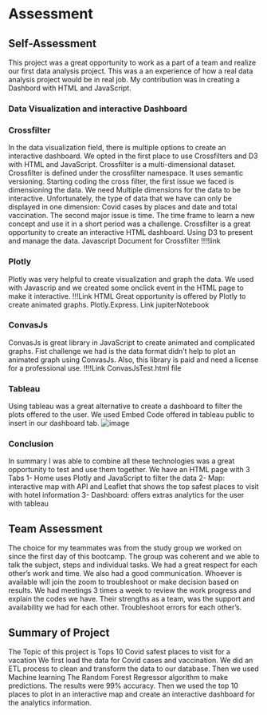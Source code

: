 # Assessment


## Self-Assessment

This project was a great opportunity to work as a part of a team and realize our first data analysis project. This was a an experience of how a real data analysis project would be in real job. My contribution was in creating a Dashbord with HTML and JavaScript.  

### Data Visualization and interactive Dashboard

### Crossfilter 
In the data visualization field, there is multiple options to create an interactive dashboard. We opted in the first place to use Crossfilters and D3 with HTML and JavaScript. 
Crossfilter is a multi-dimensional dataset. Crossfilter is defined under the crossfilter namespace. It uses semantic versioning. 
Starting coding the cross filter, the first issue we faced is dimensioning the data. We need Multiple dimensions for the data to be interactive. Unfortunately, the type of data that we have can only be displayed in one dimension: Covid cases by places and date and total vaccination. 
The second major issue is time. The time frame to learn a new concept and use it in a short period was a challenge. 
Crossfilter is a great opportunity to create an interactive HTML dashboard. Using D3 to present and manage the data. 
Javascript Document for Crossfilter !!!!link 


### Plotly 

Plotly was very helpful to create visualization and graph the data. We used with Javascrip and we created some onclick event in the HTML page to make it interactive.  !!!Link HTML 
Great opportunity is offered by Plotly to create animated graphs. Plotly.Express. Link jupiterNotebook 

### ConvasJs

ConvasJs is great library in JavaScript to create animated and complicated graphs. Fist challenge we had is the data format didn’t help to plot an animated graph using ConvasJs. Also, this library is paid and need a license for a professional use.  !!!!Link ConvasJsTest.html file 

### Tableau 

Using tableau was a great alternative to create a dashboard to filter the plots offered to the user. We used Embed Code offered in tableau public to insert in our dashboard tab. 
![image](https://user-images.githubusercontent.com/91625564/159974618-6b11cad5-1ff5-4e1e-a3b4-f2b488985628.png)
 
 ### Conclusion 

In summary I was able to combine all these technologies was a great opportunity to test and use them together. We have an HTML page with 3 Tabs
1-	Home uses Plotly and JavaScript to filter the data 
2-	Map: interactive map with API and Leaflet that shows the top safest places to visit with hotel information 
3-	Dashboard: offers extras analytics for the user with tableau 



## Team Assessment

The choice for my teammates was from the study group we worked on since the first day of this bootcamp. The group was coherent and we able to talk the subject, steps and individual tasks. We had a great respect for each other’s work and time. We also had a good communication. 
Whoever is available will join the zoom to troubleshoot or make decision based on results. We had meetings 3 times a week to review the work progress and explain the codes we have. 
Their strengths as a team, was the support and availability we had for each other. Troubleshoot errors for each other’s. 



## Summary of Project


The Topic of this project is Tops 10 Covid safest places to visit for a vacation
We first load the data for Covid cases and vaccination. We did an ETL process to clean and transform the data to our database. Then we used Machine learning The Random Forest Regressor algorithm to make predictions. The results were 99% accuracy. Then we used the top 10 places to plot in an interactive map and create an interactive dashboard for the analytics information. 



